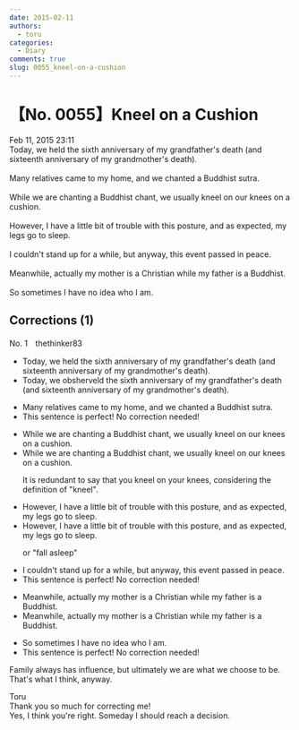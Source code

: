 ```yaml
---
date: 2015-02-11
authors:
  - toru
categories:
  - Diary
comments: true
slug: 0055_kneel-on-a-cushion
---
```


# 【No. 0055】Kneel on a Cushion
<div class="date">Feb 11, 2015 23:11</div>
<div id="post"><div id="body_show_ori">
Today, we held the sixth anniversary of my grandfather's death (and sixteenth anniversary of my grandmother's death).<br/><br/>Many relatives came to my home, and we chanted a Buddhist sutra.<br/><br/>While we are chanting a Buddhist chant, we usually kneel on our knees on a cushion.<br/><br/>However, I have a little bit of trouble with this posture, and as expected, my legs go to sleep.<br/><br/>I couldn't stand up for a while, but anyway, this event passed in peace.<br/><br/>Meanwhile, actually my mother is a Christian while my father is a Buddhist.<br/><br/>So sometimes I have no idea who I am. 
</div></div>

<!-- more -->


## Corrections (1)
<div id="block"><div class="first_name"> No. 1　<span class="just_name">thethinker83</span></div><div id="block2">
<ul class="correction_field">
<li class="incorrect">Today, we held the sixth anniversary of my grandfather's death (and sixteenth anniversary of my grandmother's death).</li>
<li class="corrected correct">
Today, we <span class="f_red">obs</span><span class="f_gray"><span class="sline">h</span></span>e<span class="f_red">rve</span><span class="f_gray"><span class="sline">l</span></span>d the sixth anniversary of my grandfather's death (and sixteenth anniversary of my grandmother's death).
</li>
</ul>
<ul class="correction_field">
<li class="incorrect">Many relatives came to my home, and we chanted a Buddhist sutra.</li>
<li class="corrected perfect">This sentence is perfect! No correction needed!</li>
</ul>
<ul class="correction_field">
<li class="incorrect">While we are chanting a Buddhist chant, we usually kneel on our knees on a cushion.</li>
<li class="corrected correct">
While we are chanting a Buddhist chant, we usually kneel on <span class="f_gray"><span class="sline">our knees on </span></span>a cushion.
<p class="correction_comment">It is redundant to say that you kneel on your knees, considering the definition of "kneel".</p>
</li>
</ul>
<ul class="correction_field">
<li class="incorrect">However, I have a little bit of trouble with this posture, and as expected, my legs go to sleep.</li>
<li class="corrected correct">
However, I have a little bit of trouble with this posture, and as expected, my legs go to sleep.
<p class="correction_comment">or "fall asleep"</p>
</li>
</ul>
<ul class="correction_field">
<li class="incorrect">I couldn't stand up for a while, but anyway, this event passed in peace.</li>
<li class="corrected perfect">This sentence is perfect! No correction needed!</li>
</ul>
<ul class="correction_field">
<li class="incorrect">Meanwhile, actually my mother is a Christian while my father is a Buddhist.</li>
<li class="corrected correct">
Meanwhile, actually my mother is a Christian while my father is a Buddhist.
</li>
</ul>
<ul class="correction_field">
<li class="incorrect">So sometimes I have no idea who I am.</li>
<li class="corrected perfect">This sentence is perfect! No correction needed!</li>
</ul>
<p class="comment_small">
 Family always has influence, but ultimately we are what we choose to be. That's what I think, anyway.
</p>

</div><div class="name"><span class="just_name">Toru</span><br>
Thank you so much for correcting me!<br/>Yes, I think you're right. Someday I should reach a decision.
</div>
</div>

